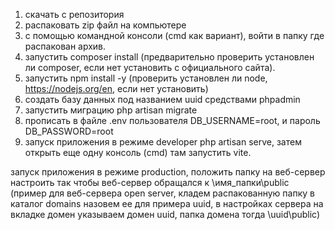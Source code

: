 1. скачать с репозитория
2. распаковать zip файл на компьютере
3. с помощью командной консоли (cmd как вариант), войти в 
папку где распакован архив.
4. запустить composer install (предварительно проверить установлен ли composer, 
если нет установить с официального сайта).
5. запустить npm install -y (проверить установлен ли node, https://nodejs.org/en, 
если нет установить)
6. создать базу данных под названием uuid средствами phpadmin 
7. запустить миграцию php artisan migrate
8. прописать в файле .env пользователя DB_USERNAME=root, 
и пароль DB_PASSWORD=root
9. запуск приложения в режиме developer
php artisan serve, затем открыть еще одну консоль (cmd) там запустить vite.

запуск приложения в режиме production, положить папку на веб-сервер
настроить так чтобы веб-сервер обращался к \имя_папки\public
(пример для веб-сервера open server, кладем распакованную папку в каталог 
domains назовем ее для примера uuid, в настройках сервера на вкладке домен 
указываем домен uuid, папка домена тогда \uuid\public)     